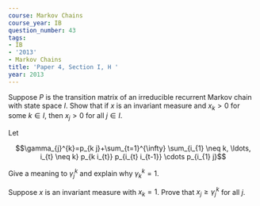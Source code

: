 ```yaml
---
course: Markov Chains
course_year: IB
question_number: 43
tags:
- IB
- '2013'
- Markov Chains
title: 'Paper 4, Section I, H '
year: 2013
---
```




Suppose $P$ is the transition matrix of an irreducible recurrent Markov chain with state space $I$. Show that if $x$ is an invariant measure and $x_{k}>0$ for some $k \in I$, then $x_{j}>0$ for all $j \in I$.

Let

$$\gamma_{j}^{k}=p_{k j}+\sum_{t=1}^{\infty} \sum_{i_{1} \neq k, \ldots, i_{t} \neq k} p_{k i_{t}} p_{i_{t} i_{t-1}} \cdots p_{i_{1} j}$$

Give a meaning to $\gamma_{j}^{k}$ and explain why $\gamma_{k}^{k}=1$.

Suppose $x$ is an invariant measure with $x_{k}=1$. Prove that $x_{j} \geqslant \gamma_{j}^{k}$ for all $j$.